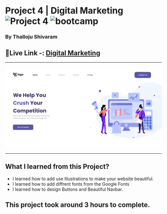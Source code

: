 # Project 4 | Digital Marketing ![Project 4](https://img.shields.io/badge/Project%20-4-green) ![bootcamp](https://img.shields.io/badge/JS-Bootcamp-yellow)

### By Thalloju Shivaram


## 🔗Live Link -: [Digital Marketing]()
 

---

![myproject](/Screenshot/Digital%20Marketing%20Homepage.png)

---
## What I learned from this Project?
- I  learned how to add use Illustrations to make your website beautiful.
- I learned how to add diffrent fonts from the Google Fonts
- I learned how to design Buttons and Beautiful Navbar.
## This project took around 3 hours to complete.